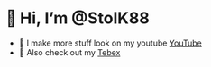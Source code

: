 # 👋 Hi, I’m @StolK88

- 👀 I make more stuff look on my youtube <a href="https://www.youtube.com/user/mtacstolk/videos">YouTube</a>
- 💜 Also check out my <a href="https://stolk.tebex.io/category/qb-scripts-by-stolk">Tebex</a>
